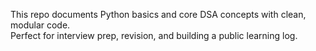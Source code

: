 This repo documents Python basics and core DSA concepts with clean, modular code.  
Perfect for interview prep, revision, and building a public learning log.
